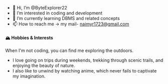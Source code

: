 - 👋 Hi, I’m @ByteExplorer22
- 👀 I’m interested in coding and development 
- 🌱 I’m currently learning DBMS and related concepts
- 📫 How to reach me -> my mail- naimyr1723@gmail.com

 #### 🏔️ Hobbies & Interests
When I'm not coding, you can find me exploring the outdoors. 
- I love going on trips during weekends, trekking through scenic trails, 
and enjoying the beauty of nature. 
- I also like to unwind by watching anime, which never fails to captivate my imagination.

